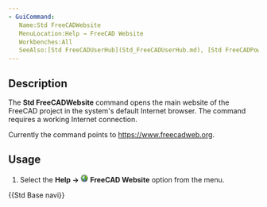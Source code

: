 ```yaml
---
- GuiCommand:
   Name:Std FreeCADWebsite
   MenuLocation:Help → FreeCAD Website
   Workbenches:All
   SeeAlso:[Std FreeCADUserHub](Std_FreeCADUserHub.md), [Std FreeCADPowerUserHub](Std_FreeCADPowerUserHub.md), [Std FreeCADForum](Std_FreeCADForum.md), [Std FreeCADFAQ](Std_FreeCADFAQ.md)
---
```


## Description

The **Std FreeCADWebsite** command opens the main website of the FreeCAD project in the system\'s default Internet browser. The command requires a working Internet connection.

Currently the command points to [<https://www.freecadweb.org>](https://www.freecadweb.org/).

## Usage

1.  Select the **Help → <img src="images/Std_FreeCADWebsite.svg" width=16px> FreeCAD Website** option from the menu.




 {{Std Base navi}}  
